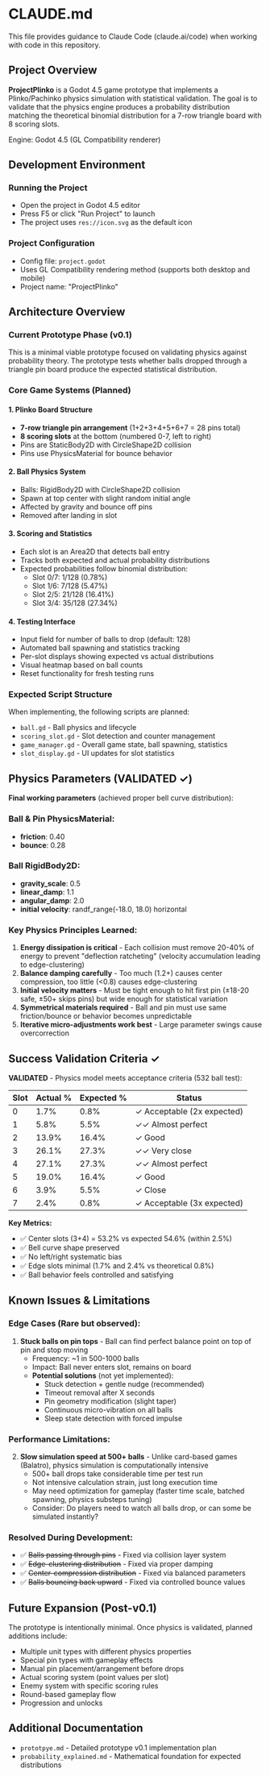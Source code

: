 # CLAUDE.md

This file provides guidance to Claude Code (claude.ai/code) when working with code in this repository.

## Project Overview

**ProjectPlinko** is a Godot 4.5 game prototype that implements a Plinko/Pachinko physics simulation with statistical validation. The goal is to validate that the physics engine produces a probability distribution matching the theoretical binomial distribution for a 7-row triangle board with 8 scoring slots.

Engine: Godot 4.5 (GL Compatibility renderer)

## Development Environment

### Running the Project
- Open the project in Godot 4.5 editor
- Press F5 or click "Run Project" to launch
- The project uses `res://icon.svg` as the default icon

### Project Configuration
- Config file: `project.godot`
- Uses GL Compatibility rendering method (supports both desktop and mobile)
- Project name: "ProjectPlinko"

## Architecture Overview

### Current Prototype Phase (v0.1)

This is a minimal viable prototype focused on validating physics against probability theory. The prototype tests whether balls dropped through a triangle pin board produce the expected statistical distribution.

### Core Game Systems (Planned)

#### 1. Plinko Board Structure
- **7-row triangle pin arrangement** (1+2+3+4+5+6+7 = 28 pins total)
- **8 scoring slots** at the bottom (numbered 0-7, left to right)
- Pins are StaticBody2D with CircleShape2D collision
- Pins use PhysicsMaterial for bounce behavior

#### 2. Ball Physics System
- Balls: RigidBody2D with CircleShape2D collision
- Spawn at top center with slight random initial angle
- Affected by gravity and bounce off pins
- Removed after landing in slot

#### 3. Scoring and Statistics
- Each slot is an Area2D that detects ball entry
- Tracks both expected and actual probability distributions
- Expected probabilities follow binomial distribution:
  - Slot 0/7: 1/128 (0.78%)
  - Slot 1/6: 7/128 (5.47%)
  - Slot 2/5: 21/128 (16.41%)
  - Slot 3/4: 35/128 (27.34%)

#### 4. Testing Interface
- Input field for number of balls to drop (default: 128)
- Automated ball spawning and statistics tracking
- Per-slot displays showing expected vs actual distributions
- Visual heatmap based on ball counts
- Reset functionality for fresh testing runs

### Expected Script Structure

When implementing, the following scripts are planned:
- `ball.gd` - Ball physics and lifecycle
- `scoring_slot.gd` - Slot detection and counter management
- `game_manager.gd` - Overall game state, ball spawning, statistics
- `slot_display.gd` - UI updates for slot statistics

## Physics Parameters (VALIDATED ✓)

**Final working parameters** (achieved proper bell curve distribution):

### Ball & Pin PhysicsMaterial:
- **friction**: 0.40
- **bounce**: 0.28

### Ball RigidBody2D:
- **gravity_scale**: 0.5
- **linear_damp**: 1.1
- **angular_damp**: 2.0
- **initial velocity**: randf_range(-18.0, 18.0) horizontal

### Key Physics Principles Learned:
1. **Energy dissipation is critical** - Each collision must remove 20-40% of energy to prevent "deflection ratcheting" (velocity accumulation leading to edge-clustering)
2. **Balance damping carefully** - Too much (1.2+) causes center compression, too little (<0.8) causes edge-clustering
3. **Initial velocity matters** - Must be tight enough to hit first pin (±18-20 safe, ±50+ skips pins) but wide enough for statistical variation
4. **Symmetrical materials required** - Ball and pin must use same friction/bounce or behavior becomes unpredictable
5. **Iterative micro-adjustments work best** - Large parameter swings cause overcorrection

## Success Validation Criteria ✓

**VALIDATED** - Physics model meets acceptance criteria (532 ball test):

| Slot | Actual % | Expected % | Status |
|------|----------|------------|--------|
| 0    | 1.7%     | 0.8%       | ✓ Acceptable (2x expected) |
| 1    | 5.8%     | 5.5%       | ✓✓ Almost perfect |
| 2    | 13.9%    | 16.4%      | ✓ Good |
| 3    | 26.1%    | 27.3%      | ✓✓ Very close |
| 4    | 27.1%    | 27.3%      | ✓✓ Almost perfect |
| 5    | 19.0%    | 16.4%      | ✓ Good |
| 6    | 3.9%     | 5.5%       | ✓ Close |
| 7    | 2.4%     | 0.8%       | ✓ Acceptable (3x expected) |

**Key Metrics:**
- ✅ Center slots (3+4) = 53.2% vs expected 54.6% (within 2.5%)
- ✅ Bell curve shape preserved
- ✅ No left/right systematic bias
- ✅ Edge slots minimal (1.7% and 2.4% vs theoretical 0.8%)
- ✅ Ball behavior feels controlled and satisfying

## Known Issues & Limitations

### Edge Cases (Rare but observed):
1. **Stuck balls on pin tops** - Ball can find perfect balance point on top of pin and stop moving
   - Frequency: ~1 in 500-1000 balls
   - Impact: Ball never enters slot, remains on board
   - **Potential solutions** (not yet implemented):
     - Stuck detection + gentle nudge (recommended)
     - Timeout removal after X seconds
     - Pin geometry modification (slight taper)
     - Continuous micro-vibration on all balls
     - Sleep state detection with forced impulse

### Performance Limitations:
2. **Slow simulation speed at 500+ balls** - Unlike card-based games (Balatro), physics simulation is computationally intensive
   - 500+ ball drops take considerable time per test run
   - Not intensive calculation strain, just long execution time
   - May need optimization for gameplay (faster time scale, batched spawning, physics substeps tuning)
   - Consider: Do players need to watch all balls drop, or can some be simulated instantly?

### Resolved During Development:
- ✅ ~~Balls passing through pins~~ - Fixed via collision layer system
- ✅ ~~Edge-clustering distribution~~ - Fixed via proper damping
- ✅ ~~Center-compression distribution~~ - Fixed via balanced parameters
- ✅ ~~Balls bouncing back upward~~ - Fixed via controlled bounce values

## Future Expansion (Post-v0.1)

The prototype is intentionally minimal. Once physics is validated, planned additions include:
- Multiple unit types with different physics properties
- Special pin types with gameplay effects
- Manual pin placement/arrangement before drops
- Actual scoring system (point values per slot)
- Enemy system with specific scoring rules
- Round-based gameplay flow
- Progression and unlocks

## Additional Documentation

- `prototpye.md` - Detailed prototype v0.1 implementation plan
- `probability_explained.md` - Mathematical foundation for expected distributions
